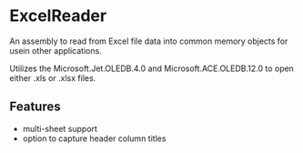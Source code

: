 # ExcelReader
An assembly to read from Excel file data into common memory objects for usein other applications.

Utilizes the Microsoft.Jet.OLEDB.4.0 and Microsoft.ACE.OLEDB.12.0 to open either .xls or .xlsx files.

## Features
* multi-sheet support
* option to capture header column titles
